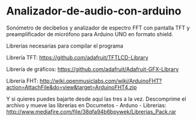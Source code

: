 # Analizador-de-audio-con-arduino
Sonómetro de decibelios y analizador de espectro FFT con pantalla  TFT y preamplificador de micrófono para Arduino UNO en formato shield.


Librerías necesarias para compilar el programa

Librería TFT: https://github.com/adafruit/TFTLCD-Library

Librería de gráficos: https://github.com/adafruit/Adafruit-GFX-Library

Librería FHT: http://wiki.openmusiclabs.com/wiki/ArduinoFHT?action=AttachFile&do=view&target=ArduinoFHT4.zip

Y si quieres puedes bajarte desde aquí las tres a la vez. Descomprime el archivo y mueve las librerías en Documetos - Arduno - Librerias:
http://www.mediafire.com/file/38qfa94b6bpywek/Librerias_Pack.rar

